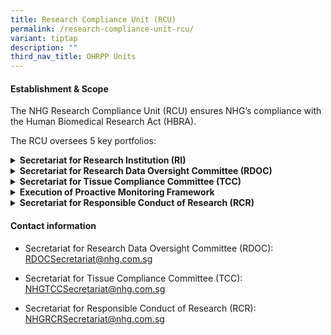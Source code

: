 ```yaml
---
title: Research Compliance Unit (RCU)
permalink: /research-compliance-unit-rcu/
variant: tiptap
description: ""
third_nav_title: OHRPP Units
---
```

<h4><strong>Establishment &amp; Scope</strong></h4>
<p>The NHG Research Compliance Unit (RCU) ensures NHG’s compliance with the
Human Biomedical Research Act (HBRA).</p>
<p></p>
<p>The RCU oversees 5 key portfolios:</p>
<div data-type="detailGroup" class="isomer-accordion isomer-accordion-white">
<details class="isomer-details">
<summary><strong>Secretariat for Research Institution (RI)</strong>
</summary>
<div data-type="detailsContent" class="isomer-details-content">
<p>The NHG Research Institution (RI) is responsible for ensuring that all
human biomedical research conducted under its supervision and control is
in compliance with the HBRA.</p>
<p>For the purpose of coordinating research across collaborative studies,
the RI of the submitting/lead Principal Investigator will be assumed as
the lead RI.</p>
<p></p>
</div>
</details>
<details class="isomer-details">
<summary><strong>Secretariat for Research Data Oversight Committee (RDOC)</strong>
</summary>
<div data-type="detailsContent" class="isomer-details-content">
<p>The NHG Research Data Secretariat (RDS) provides support to the NHG Principal
Person-In-Charge (PIC) to oversee cluster policies and procedures on the
use and management of research data. Research Data Working Committee (RDWC)
will work with the RDS to make recommendations for the improvement of research
data management practices to ensure compliance with legislations, in particular
the HBRA, the PDPA and HIM.</p>
<p></p>
</div>
</details>
<details class="isomer-details">
<summary><strong>Secretariat for Tissue Compliance Committee (TCC)</strong>
</summary>
<div data-type="detailsContent" class="isomer-details-content">
<p>The NHG Tissue Compliance Committee (TCC) was formed to advise on the
set up, conduct and monitoring of institutional human tissue banks. The
TCC comprises representatives from each NHG institution.</p>
<p></p>
</div>
</details>
<details class="isomer-details">
<summary><strong>Execution of Proactive Monitoring Framework</strong>
</summary>
<div data-type="detailsContent" class="isomer-details-content">
<p></p>
</div>
</details>
<details class="isomer-details">
<summary><strong>Secretariat for Responsible Conduct of Research (RCR)</strong>
</summary>
<div data-type="detailsContent" class="isomer-details-content">
<p></p>
<p><strong>Responsible Conduct of Research (RCR)</strong>
</p>
<p>The Responsible Conduct of Research (RCR) Unit aims to equip our researchers
with the knowledge of best practices in research to guide them in making
the right decisions. This would be especially applicable in instances that
challenge individual values and integrity.&nbsp;</p>
<p></p>
<p>RCR looks at upholding the professionalism of research and the integrity
of research, which is the operative principle.</p>
<p></p>
<p></p>
</div>
</details>
</div>
<p></p>
<h4><strong>Contact information</strong></h4>
<ul data-tight="true" class="tight">
<li>
<p>Secretariat for Research Data Oversight Committee (RDOC): <a href="mailto:RDOCSecretariat@nhg.com.sg" rel="noopener noreferrer nofollow" target="_blank">RDOCSecretariat@nhg.com.sg</a>
</p>
</li>
<li>
<p>Secretariat for Tissue Compliance Committee (TCC): <a href="mailto:NHGTCCSecretariat@nhg.com.sg" rel="noopener noreferrer nofollow" target="_blank">NHGTCCSecretariat@nhg.com.sg</a>
</p>
</li>
<li>
<p>Secretariat for Responsible Conduct of Research (RCR): <a href="mailto:NHGRCRSecretariat@nhg.com.sg" rel="noopener noreferrer nofollow" target="_blank">NHGRCRSecretariat@nhg.com.sg</a>
</p>
</li>
</ul>
<p></p>
<p></p>
<p></p>